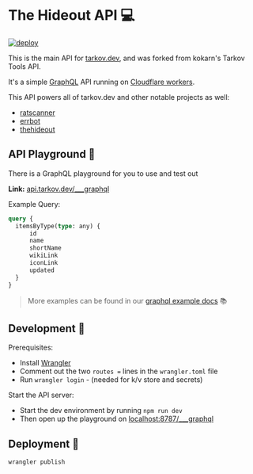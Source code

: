 # The Hideout API 💻

[![deploy](https://github.com/the-hideout/tarkov-data-api/actions/workflows/deploy.yml/badge.svg)](https://github.com/the-hideout/tarkov-data-api/actions/workflows/deploy.yml)

This is the main API for [tarkov.dev](https://tarkov.dev), and was forked from kokarn's Tarkov Tools API.

It's a simple [GraphQL](https://graphql.org/) API running on [Cloudflare workers](https://workers.cloudflare.com/).

This API powers all of tarkov.dev and other notable projects as well:

- [ratscanner](https://github.com/RatScanner/RatScanner)
- [errbot](https://github.com/GrantBirki/errbot)
- [thehideout](https://play.google.com/store/apps/details?id=com.austinhodak.thehideout&hl=en_US&gl=US)

## API Playground 🎾

There is a GraphQL playground for you to use and test out

**Link:** [api.tarkov.dev/___graphql](https://api.tarkov.dev/___graphql)

Example Query:

```graphql
query {
  itemsByType(type: any) {
      id
      name
      shortName
      wikiLink
      iconLink
      updated
  }
}
```

> More examples can be found in our [graphql example docs](./docs/graphql-examples.md) 📚

## Development 🔨

Prerequisites:

- Install [Wrangler](https://github.com/cloudflare/wrangler)
- Comment out the two `routes =` lines in the `wrangler.toml` file
- Run `wrangler login` - (needed for k/v store and secrets)

Start the API server:

- Start the dev environment by running `npm run dev`
- Then open up the playground on [localhost:8787/___graphql](http://127.0.0.1:8787/___graphql)

## Deployment 🚀

```bash
wrangler publish
```
